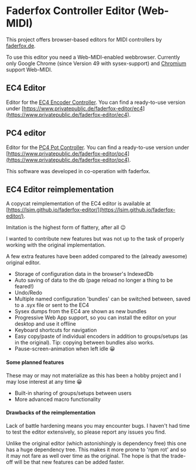 # Faderfox Controller Editor (Web-MIDI)
This project offers browser-based editors for MIDI controllers by [faderfox.de](http://faderfox.de).

To use this editor you need a Web-MIDI-enabled webbrowser. Currently only Google Chrome (since Version 49 with sysex-support) and [Chromium](https://www.chromium.org/Home) support Web-MIDI.

## EC4 Editor

Editor for the [EC4 Encoder Controller](http://www.faderfox.de/ec4.html). You can find a ready-to-use version under [https://www.privatepublic.de/faderfox-editor/ec4](https://www.privatepublic.de/faderfox-editor/ec4).

## PC4 editor

Editor for the [PC4 Pot Controller](http://faderfox.de/pc4.html). You can find a ready-to-use version under [https://www.privatepublic.de/faderfox-editor/pc4](https://www.privatepublic.de/faderfox-editor/pc4).


This software was developed in co-operation with faderfox.


## EC4 Editor reimplementation

A copycat reimplementation of the EC4 editor is available at [https://lsim.github.io/faderfox-editor/](https://lsim.github.io/faderfox-editor/).

Imitation is the highest form of flattery, after all 😉

I wanted to contribute new features but was not up to the task of properly working with the original implementation.

A few extra features have been added compared to the (already awesome) original editor.

- Storage of configuration data in the browser's IndexedDb
- Auto saving of data to the db (page reload no longer a thing to be feared!)
- Undo/Redo
- Multiple named configuration 'bundles' can be switched between, saved to a .syx file or sent to the EC4
- Sysex dumps from the EC4 are shown as new bundles
- Progressive Web App support, so you can install the editor on your desktop and use it offline
- Keyboard shortcuts for navigation
- Easy copy/paste of individual encoders in addition to groups/setups (as in the original). Tip: copying between bundles also works.
- Pause-screen-animation when left idle 😀

#### Some planned features

These may or may not materialize as this has been a hobby project and I may lose interest at any time 😀

- Built-in sharing of groups/setups between users
- More advanced macro functionality

#### Drawbacks of the reimplementation
Lack of battle hardening means you may encounter bugs. I haven't had time to test the editor extensively, so please report any issues you find.

Unlike the original editor (which astonishingly is dependency free) this one has a huge dependency tree. This makes it more prone to 'npm rot' and so it may not fare as well over time as the original. The hope is that the trade-off will be that new features can be added faster.

